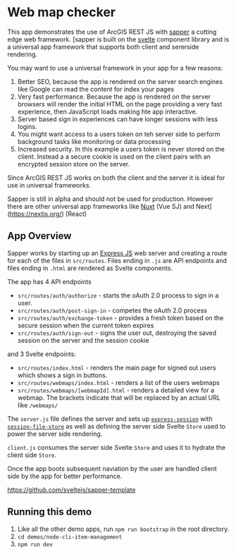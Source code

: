 # Web map checker

This app demonstrates the use of ArcGIS REST JS with [sapper](https://sapper.svelte.technology/) a cutting edge web framework. [sapper is built on the [svelte](https://svelte.technology) component library and is a universal app framework that supports both client and sererside rendering.

You may want to use a universal framework in your app for a few reasons:

1. Better SEO, because the app is rendered on the server search engines like Google can read the content for index your pages
2. Very fast performance. Because the app is rendered on the server browsers will render the initial HTML on the page providing a very fast experience, then JavaScript loads making hte app interactive.
3. Server based sign in experiences can have longer sessions with less logins.
4. You might want access to a users token on teh server side to perform background tasks like monitoring or data processing
5. Increased security. In this example a users token is never stored on the client. Instead a a secure cookie is used on the client pairs with an encrypted session store on the server.

Since ArcGIS REST JS works on both the client and the server it is ideal for use in universal frameworks.

Sapper is still in alpha and should not be used for production. However there are other universal app frameworks like [Nuxt](https://nuxtjs.org/) (Vue SJ) and Next](https://nextjs.org/) (React)

## App Overview

Sapper works by starting up an [Express JS](https://expressjs.com/) web server and creating a route for each of the files in `src/routes`. Files ending in `.js` are API endpoints and files ending in `.html` are rendered as Svelte components.

The app has 4 API endpoints

* `src/routes/auth/authorize` - starts the oAuth 2.0 process to sign in a user.
* `src/routes/auth/post-sign-in` - competes the oAuth 2.0 process
* `src/routes/auth/exchange-token` - provides a fresh token based on the secure session when the current token expires
* `src/routes/auth/sign-out` - signs the user out, destroying the saved session on the server and the session cookie

and 3 Svelte endpoints:

* `src/routes/index.html` - renders the main page for signed out users which shows a sign in buttons.
* `src/routes/webmaps/index.html` - renders a list of the users webmaps
* `src/routes/webmaps/[webmapId].html` - renders a detailed view for a webmap. The brackets indicate that will be replaced by an actual URL like `/webmaps/`

The `server.js` file defines the server and sets up [`express-session`](https://www.npmjs.com/package/express-session) with [`session-file-store`](https://www.npmjs.com/package/session-file-store) as well as defining the server side Svelte `Store` used to power the server side rendering.

`client.js` consumes the server side Svelte `Store` and uses it to hydrate the client side `Store`.

Once the app boots subsequent naviation by the user are handled client side by the app for better performance.

https://github.com/sveltejs/sapper-template

## Running this demo
1. Like all the other demo apps, run `npm run bootstrap` in the root directory.
2. `cd demos/node-cli-item-management`
3. `npm run dev`

